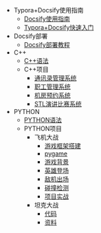 <!-- _sidebar.md -->

* Typora+Docsify使用指南
  * [Docsify使用指南](/ProjectDocs/Docsify使用指南.md) <!--注意这里是相对路径-->
  * [Typora+Docsify快速入门](/ProjectDocs/Typora+Docsify快速入门.md)
* Docsify部署
  * [Docsify部署教程](/ProjectDocs/Docsify部署教程.md)
* C++
  * [C++语法](/C++语法/C++复查.md)
  * C++项目
    * [通讯录管理系统](/C++语法/通讯录管理系统.md)
    * [职工管理系统](/C++语法/职工管理系统.md)
    * [机房预约系统](/C++语法/机房预约系统.md)
    * [STL演讲比赛系统](/C++语法/基于STL的演讲比赛流程管理系统.md)
* PYTHON
  * [PYTHON语法](/PYTHON语法/PYTHON复查.md)
  * PYTHON项目
    * 飞机大战
      * [游戏框架搭建](/PYTHON语法/飞机大战/游戏框架搭建.md)
      * [pygame](/PYTHON语法/飞机大战/pygame%20快速入门.md)
      * [游戏背景](/PYTHON语法/飞机大战/游戏背景.md)
      * [英雄登场](/PYTHON语法/飞机大战/英雄登场.md)
      * [敌机出场](/PYTHON语法/飞机大战/敌机出场.md)
      * [碰撞检测](/PYTHON语法/飞机大战/碰撞检测.md)
      * [项目实战](/PYTHON语法/飞机大战/项目实战%20——%20飞机大战.md)
    * 坦克大战
      * [代码](/PYTHON语法/坦克大战/代码/tank25.py)
      * [资料](/PYTHON语法/坦克大战/资料/坦克大战游戏开发.pdf)
  